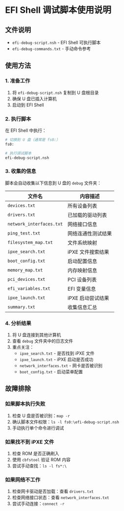 # EFI Shell 调试脚本使用说明

## 文件说明
- `efi-debug-script.nsh` - EFI Shell 可执行脚本
- `efi-debug-commands.txt` - 手动命令参考

## 使用方法

### 1. 准备工作
1. 将 `efi-debug-script.nsh` 复制到 U 盘根目录
2. 确保 U 盘已插入计算机
3. 启动到 EFI Shell

### 2. 执行脚本
在 EFI Shell 中执行：
```bash
# 切换到 U 盘（通常是 fs0:）
fs0:

# 执行调试脚本
efi-debug-script.nsh
```

### 3. 收集的信息
脚本会自动收集以下信息到 U 盘的 `debug` 文件夹：

| 文件名 | 内容描述 |
|--------|----------|
| `devices.txt` | 所有设备列表 |
| `drivers.txt` | 已加载的驱动列表 |
| `network_interfaces.txt` | 网络接口信息 |
| `ping_test.txt` | 网络连通性测试结果 |
| `filesystem_map.txt` | 文件系统映射 |
| `ipxe_search.txt` | iPXE 文件搜索结果 |
| `boot_config.txt` | 启动配置信息 |
| `memory_map.txt` | 内存映射信息 |
| `pci_devices.txt` | PCI 设备列表 |
| `efi_variables.txt` | EFI 变量信息 |
| `ipxe_launch.txt` | iPXE 启动尝试结果 |
| `summary.txt` | 收集信息汇总 |

### 4. 分析结果
1. 将 U 盘连接到其他计算机
2. 查看 `debug` 文件夹中的日志文件
3. 重点关注：
   - `ipxe_search.txt` - 是否找到 iPXE 文件
   - `ipxe_launch.txt` - iPXE 启动是否成功
   - `network_interfaces.txt` - 网卡是否被识别
   - `boot_config.txt` - 启动菜单配置

## 故障排除

### 如果脚本执行失败
1. 检查 U 盘是否被识别：`map -r`
2. 确认脚本文件权限：`ls -l fs0:\efi-debug-script.nsh`
3. 手动执行单个命令进行调试

### 如果找不到 iPXE 文件
1. 检查 ROM 是否正确刷入
2. 使用 `cbfstool` 验证 ROM 内容
3. 尝试手动查找：`ls -l fs*:\`

### 如果网络不工作
1. 检查网卡驱动是否加载：查看 `drivers.txt`
2. 检查网络接口状态：查看 `network_interfaces.txt`
3. 尝试手动连接：`connect -r`
